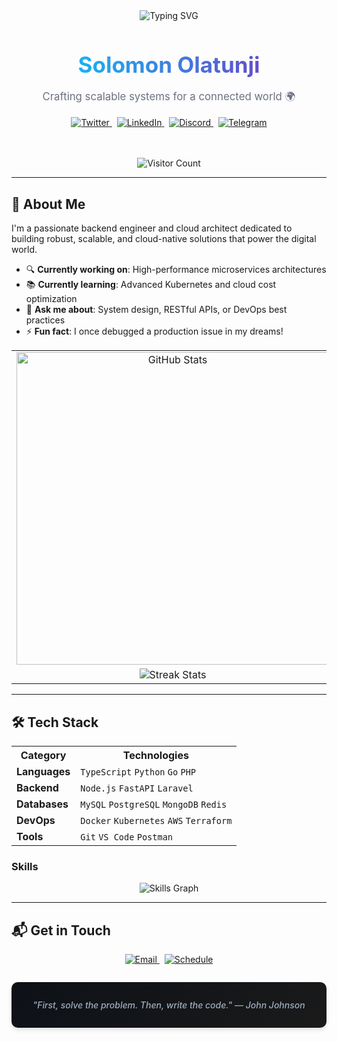 <div align="center">
  <img src="https://readme-typing-svg.herokuapp.com?font=Fira+Code&pause=1000&color=00D4FF&center=true&vCenter=true&width=435&lines=Hi%2C+I'm+Solomon+Olatunji!;Backend+Engineer+%7C+Cloud+Architect;Building+scalable+systems+🌐" alt="Typing SVG" />
</div>

<div align="center">
  <h1 style="background: linear-gradient(90deg, #00D4FF, #7B2CBF); -webkit-background-clip: text; -webkit-text-fill-color: transparent; font-size: 2.5em; font-weight: 700; margin-bottom: 0.5em;">Solomon Olatunji</h1>
  <p style="color: #6B7280; font-size: 1.2em; margin-bottom: 1em;">Crafting scalable systems for a connected world 🌍</p>

  <!-- Social Badges -->
  <a href="https://twitter.com/eminisolomon">
    <img src="https://img.shields.io/badge/Twitter-1DA1F2?style=for-the-badge&logo=twitter&logoColor=white" alt="Twitter"/>
  </a>
  &nbsp;
  <a href="https://www.linkedin.com/in/realsolomon/">
    <img src="https://img.shields.io/badge/LinkedIn-0077B5?style=for-the-badge&logo=linkedin&logoColor=white" alt="LinkedIn"/>
  </a>
  &nbsp;
  <a href="https://discord.com/users/879699712150757416">
    <img src="https://img.shields.io/badge/Discord-5865F2?style=for-the-badge&logo=discord&logoColor=white" alt="Discord"/>
  </a>
  &nbsp;
  <a href="https://t.me/eminisolomon">
    <img src="https://img.shields.io/badge/Telegram-26A5E4?style=for-the-badge&logo=telegram&logoColor=white" alt="Telegram"/>
  </a>

  <!-- Visitor Counter -->
  <br><br>
  <img src="https://komarev.com/ghpvc/?username=solomonolatunji&color=00D4FF&style=for-the-badge" alt="Visitor Count" />
</div>

---

## 🚀 About Me
I'm a passionate backend engineer and cloud architect dedicated to building robust, scalable, and cloud-native solutions that power the digital world.

- 🔍 **Currently working on**: High-performance microservices architectures
- 📚 **Currently learning**: Advanced Kubernetes and cloud cost optimization
- 💬 **Ask me about**: System design, RESTful APIs, or DevOps best practices
- ⚡ **Fun fact**: I once debugged a production issue in my dreams!

<!-- Dynamic Stats Cards -->
<div align="center">
  <table>
    <tr>
      <td align="center">
        <img src="https://github-readme-stats.vercel.app/api?username=solomonolatunji&show_icons=true&theme=radical&hide_border=true&bg_color=0D1117&title_color=00D4FF&text_color=FFFFFF&border_color=00D4FF" alt="GitHub Stats" width="500"/>
      </td>
      <td align="center">
        <img src="https://github-readme-stats.vercel.app/api/top-langs/?username=solomonolatunji&layout=compact&theme=radical&hide_border=true&bg_color=0D1117&title_color=00D4FF&text_color=FFFFFF&border_color=00D4FF" alt="Top Languages" width="400"/>
      </td>
    </tr>
    <tr>
      <td align="center">
        <img src="https://github-readme-streak-stats.herokuapp.com/?user=solomonolatunji&theme=radical&hide_border=true&background=0D1117&stroke=00D4FF&ring=7B2CBF&fire=00D4FF&currStreakLabel=00D4FF" alt="Streak Stats" />
      </td>
      <td align="center">
        <img src="https://github-profile-trophy.vercel.app/?username=solomonolatunji&theme=radical&no-frame=true&no-bg=true&margin-w=4&row=1&column=7" alt="Trophies" />
      </td>
    </tr>
  </table>
</div>

---

## 🛠️ Tech Stack
<div align="center">
  <table>
    <tr>
      <th>Category</th>
      <th>Technologies</th>
    </tr>
    <tr>
      <td><strong>Languages</strong></td>
      <td><code>TypeScript</code> <code>Python</code> <code>Go</code> <code>PHP</code></td>
    </tr>
    <tr>
      <td><strong>Backend</strong></td>
      <td><code>Node.js</code> <code>FastAPI</code> <code>Laravel</code></td>
    </tr>
    <tr>
      <td><strong>Databases</strong></td>
      <td><code>MySQL</code> <code>PostgreSQL</code> <code>MongoDB</code> <code>Redis</code></td>
    </tr>
    <tr>
      <td><strong>DevOps</strong></td>
      <td><code>Docker</code> <code>Kubernetes</code> <code>AWS</code> <code>Terraform</code></td>
    </tr>
    <tr>
      <td><strong>Tools</strong></td>
      <td><code>Git</code> <code>VS Code</code> <code>Postman</code></td>
    </tr>
  </table>
</div>

<!-- Skills Progress Bars (Customizable) -->
### Skills
<div align="center">
  <img src="https://skills.threatbook.cn/profile/solomonolatunji" alt="Skills Graph" />
</div>

---

## 📬 Get in Touch
<div align="center">
  <a href="mailto:me@solomonolatunji.com">
    <img src="https://img.shields.io/badge/Email-D14836?style=for-the-badge&logo=gmail&logoColor=white" alt="Email"/>
  </a>
  &nbsp;
  <a href="https://calendly.com/realsolomon/30min">
    <img src="https://img.shields.io/badge/Schedule-4285F4?style=for-the-badge&logo=calendar&logoColor=white" alt="Schedule"/>
  </a>
</div>

<div align="center" style="margin-top: 2em; padding: 1em; background: linear-gradient(135deg, #0D1117, #1a1a1a); border-radius: 10px; box-shadow: 0 4px 6px rgba(0,0,0,0.1);">
  <p style="color: #A0AEC0; font-style: italic; font-weight: 500;">
    "First, solve the problem. Then, write the code." — John Johnson
  </p>
</div>
